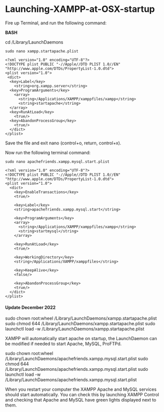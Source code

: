 # Launching-XAMPP-at-OSX-startup

Fire up Terminal, and run the following command:

**BASH**

cd /Library/LaunchDaemons

```
sudo nano xampp.startapache.plist
```

```
<?xml version="1.0" encoding="UTF-8"?>
<!DOCTYPE plist PUBLIC "-//Apple//DTD PLIST 1.0//EN" "http://www.apple.com/DTDs/PropertyList-1.0.dtd">
<plist version="1.0">
 <dict>
  <key>Label</key>
    <string>org.xampp.server</string>
  <key>ProgramArguments</key>
    <array>
      <string>/Applications/XAMPP/xamppfiles/xampp</string>
      <string>startapache</string>
  </array>
  <key>RunAtLoad</key>
    <true/>
  <key>AbandonProcessGroup</key>
    <true/>
  </dict>
</plist>
```

Save the file and exit nano (control+o, return, control+x).

Now run the following terminal command:

```
sudo nano apachefriends.xampp.mysql.start.plist
```

```
<?xml version="1.0" encoding="UTF-8"?>
<!DOCTYPE plist PUBLIC "-//Apple//DTD PLIST 1.0//EN" "http://www.apple.com/DTDs/PropertyList-1.0.dtd">
<plist version="1.0">
  <dict>
    <key>EnableTransactions</key>
    <true/>

    <key>Label</key>
    <string>apachefriends.xampp.mysql.start</string>

    <key>ProgramArguments</key>
    <array>
      <string>/Applications/XAMPP/xamppfiles/xampp</string>
      <string>startmysql</string>
    </array>

    <key>RunAtLoad</key>
    <true/>

    <key>WorkingDirectory</key>
    <string>/Applications/XAMPP/xamppfiles</string>

    <key>KeepAlive</key>
    <false/>

    <key>AbandonProcessGroup</key>
    <true/>
  </dict>
</plist>
```

<h4>Update December 2022</h4>
sudo chown root:wheel /Library/LaunchDaemons/xampp.startapache.plist
sudo chmod 644 /Library/LaunchDaemons/xampp.startapache.plist
sudo launchctl load -w /Library/LaunchDaemons/xampp.startapache.plist


XAMPP will automatically start apache on startup, the LaunchDaemon can be modified if needed to start Apache, MySQL, ProFTPd.

sudo chown root:wheel /Library/LaunchDaemons/apachefriends.xampp.mysql.start.plist
sudo chmod 644 /Library/LaunchDaemons/apachefriends.xampp.mysql.start.plist
sudo launchctl load -w /Library/LaunchDaemons/apachefriends.xampp.mysql.start.plist






When you restart your computer the XAMPP Apache and MySQL services should start automatically. You can check this by launching XAMPP Control and checking that Apache and MySQL have green lights displayed next to them.
